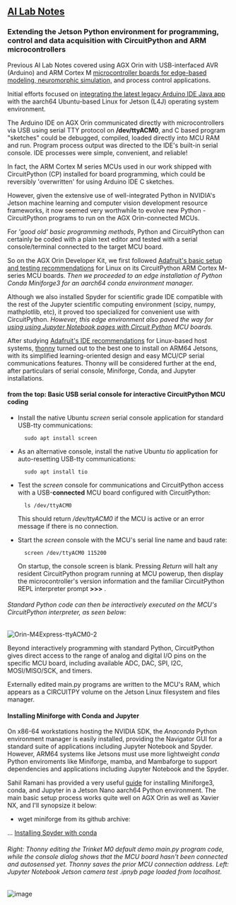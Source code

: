 ## <u>AI Lab Notes</u>

### Extending the Jetson Python environment for programming, control and data acquisition with CircuitPython and ARM microcontrollers

Previous AI Lab Notes covered using AGX Orin with USB-interfaced AVR (Arduino) and ARM Cortex M [microcontroller boards for edge-based modeling, neuromorphic simulation,](https://github.com/rtrelease/Jetson-Symbolics/blob/main/M4_Controller-CorticalMicrocircuitLayout.md) and process control applications.

Initial efforts focused on [integrating the latest legacy Arduino IDE Java app](https://github.com/rtrelease/Jetson-Symbolics/blob/main/Arduino2.md) with the aarch64 Ubuntu-based Linux for Jetson (L4J) operating system environment.  

The Arduino IDE on AGX Orin communicated directly with microcontrollers via USB using serial TTY protocol on **/dev/ttyACM0**, and C based program "sketches" could be debugged, compiled, loaded directly into MCU RAM and run. Program process output was directed to the IDE's built-in serial console. IDE processes were simple, convenient, and reliable!

In fact, the ARM Cortex M series MCUs used in our work shipped with CircuitPython (CP) installed for board programming, which could be reversibly 'overwritten' for using Arduino IDE C sketches.

However, given the extensive use of well-integrated Python in NVIDIA's Jetson machine learning and computer vision development resource frameworks, it now seemed very worthwhile to evolve new Python - CircuitPython programs to run on the AGX Orin-connected MCUs.

For *'good old' basic programming methods*, Python and CircuitPython can certainly be coded with a plain text editor and tested with a serial console/terminal connected to the target MCU board.  

So on the AGX Orin Developer Kit, we first followed [Adafruit's basic setup and testing recommendations](https://learn.adafruit.com/welcome-to-circuitpython/advanced-serial-console-on-linux) for Linux on its CircuitPython ARM Cortex M-series MCU boards. *Then we proceeded to an edge installation of Python Conda Miniforge3 for an aarch64 conda environment manager.*  

Although we also installed Spyder for scientific grade IDE compatible with the rest of the Jupyter scientific computing environment (scipy, numpy, mathplotlib, etc), it proved too specialized for convenient use with CircuitPython. *However, this edge environment also paved the way for [using using Jupyter Notebook pages with Circuit Python](https://learn.adafruit.com/circuitpython-with-jupyter-notebooks/overview) MCU boards.*

After studying [Adafruit's IDE recommendations](https://learn.adafruit.com/welcome-to-circuitpython/recommended-editors) for Linux-based host systems, [thonny](https://thonny.org/) turned out to the best one to install on ARM64 Jetsons, with its simplified learning-oriented design and easy MCU/CP serial communications features. Thonny will be considered further at the end, after particulars of serial console, Miniforge, Conda, and Jupyter installations.


#### from the top: Basic USB serial console for interactive CircuitPython MCU coding

- Install the native Ubuntu *screen* serial console application for standard USB-tty communications:

		sudo apt install screen

- As an alternative console, install the native Ubuntu *tio* application for auto-resetting USB-tty communications:

		sudo apt install tio

- Test the *screen* console for communications and CircuitPython access with a USB-**connected** MCU board configured with CircuitPython:

		ls /dev/ttyACM0
  This should return */dev/ttyACM0* if the MCU is active or an error message if there is no connection.

  
- Start the *screen* console with the MCU's serial line name and baud rate:

		screen /dev/ttyACM0 115200
  On startup, the console screen is blank.  Pressing *Return* will halt any resident CircuitPython program running at MCU powerup, then display the microcontroller's version information and the familiar CircuitPython REPL interpreter prompt **>>>** .  

###### Standard Python code can then be interactively executed on the MCU's CircuitPython interpreter, as seen below:
![Orin-M4Express-ttyACM0-2](https://github.com/rtrelease/Jetson-Symbolics-Neuromorphics/assets/71346897/eb6c09e1-3e39-486a-83ae-b3218458583b)

Beyond interactively programming with standard Python, CircuitPython gives direct access to the range of analog and digital I/O pins on the specific MCU board, including available ADC, DAC, SPI, I2C, MOSI/MISO/SCK, and timers.

Externally edited main.py programs are written to the MCU's RAM, which appears as a CIRCUITPY volume on the Jetson Linux filesystem and files manager.

#### Installing Miniforge with Conda and Jupyter

On x86-64 workstations hosting the NVIDIA SDK, the *Anaconda* Python environment manager is easily installed, providing the Navigator GUI for a standard suite of applications including Jupyter Notebook and Spyder.  However, ARM64 systems like Jetsons must use more lightweight *conda* Python enviroments like Miniforge, mamba, and Mambaforge to support dependencies and applications including Jupyter Notebook and the Spyder.

Sahil Ramani has provided a very useful [guide](https://www.sahilramani.com/2021/11/how-to-setup-python3-and-jupyter-notebook-on-jetson-nano-faster/) for installing Miniforge3, conda, and Jupyter in a Jetson Nano aarch64 Python environment.  The main basic setup process works quite well on AGX Orin as well as Xavier NX, and I'll synopsize it below:

- wget miniforge from its github archive:
  
...
[Installing Spyder with conda](https://docs.spyder-ide.org/current/installation.html#install-conda)

###### Right: Thonny editing the Trinket M0 default demo main.py program code, while the console dialog shows that the MCU board hasn't been connected and autosensed yet.  Thonny saves the prior MCU connection address. Left: Jupyter Notebook Jetson camera test .ipnyb page loaded from localhost.
![image](https://github.com/rtrelease/Jetson-Symbolics-Neuromorphics/assets/71346897/73927b34-f661-4495-bc85-d068cac08db9)
